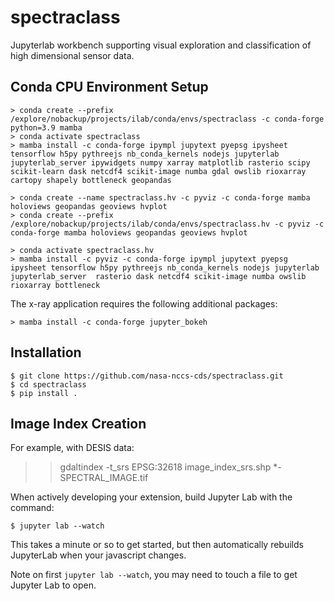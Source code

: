 spectraclass
===============================

Jupyterlab workbench supporting visual exploration and classification of high dimensional sensor data.

Conda CPU Environment Setup
---------------

    > conda create --prefix /explore/nobackup/projects/ilab/conda/envs/spectraclass -c conda-forge python=3.9 mamba
    > conda activate spectraclass
    > mamba install -c conda-forge ipympl jupytext pyepsg ipysheet tensorflow h5py pythreejs nb_conda_kernels nodejs jupyterlab jupyterlab_server ipywidgets numpy xarray matplotlib rasterio scipy scikit-learn dask netcdf4 scikit-image numba gdal owslib rioxarray cartopy shapely bottleneck geopandas 

    > conda create --name spectraclass.hv -c pyviz -c conda-forge mamba holoviews geopandas geoviews hvplot
    > conda create --prefix /explore/nobackup/projects/ilab/conda/envs/spectraclass.hv -c pyviz -c conda-forge mamba holoviews geopandas geoviews hvplot

    > conda activate spectraclass.hv
    > mamba install -c pyviz -c conda-forge ipympl jupytext pyepsg ipysheet tensorflow h5py pythreejs nb_conda_kernels nodejs jupyterlab jupyterlab_server  rasterio dask netcdf4 scikit-image numba owslib rioxarray bottleneck  

The x-ray application requires the following additional packages:

    > mamba install -c conda-forge jupyter_bokeh

Installation
------------

    $ git clone https://github.com/nasa-nccs-cds/spectraclass.git
    $ cd spectraclass
    $ pip install .

Image Index Creation
--------------------

For example, with DESIS data:

>> gdaltindex -t_srs EPSG:32618 image_index_srs.shp *-SPECTRAL_IMAGE.tif

When actively developing your extension, build Jupyter Lab with the command:

    $ jupyter lab --watch

This takes a minute or so to get started, but then automatically rebuilds JupyterLab when your javascript changes.

Note on first `jupyter lab --watch`, you may need to touch a file to get Jupyter Lab to open.

